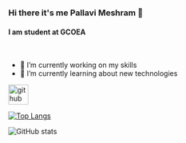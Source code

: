### Hi there it's me Pallavi Meshram 👋
#### I am student at GCOEA
<br>

- 🔭 I’m currently working on my skills 
- 🌱 I’m currently learning about new technologies


[<img src='https://cdn.jsdelivr.net/npm/simple-icons@3.0.1/icons/github.svg' alt='github' height='40'>](https://github.com/PallaviMeshram)  

[![Top Langs](https://github-readme-stats.vercel.app/api/top-langs/?username=PallaviMeshram)](https://github.com/anuraghazra/github-readme-stats)

![GitHub stats](https://github-readme-stats.vercel.app/api?username=PallaviMeshram&show_icons=true)  
